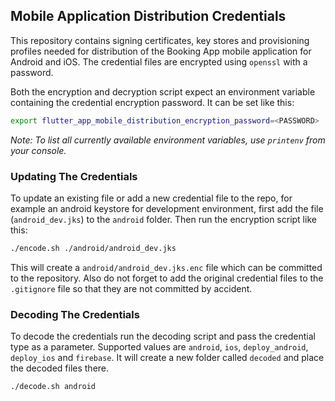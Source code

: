 ## Mobile Application Distribution Credentials

This repository contains signing certificates, key stores and provisioning profiles needed for distribution of the Booking App mobile application for Android and iOS.
The credential files are encrypted using `openssl` with a password.

Both the encryption and decryption script expect an environment variable containing the credential encryption password. It can be set like this:

```sh
export flutter_app_mobile_distribution_encryption_password=<PASSWORD>
```

_Note: To list all currently available environment variables, use `printenv` from your console._

### Updating The Credentials

To update an existing file or add a new credential file to the repo, for example an android keystore for development environment, first add the file (`android_dev.jks`) to the `android` folder. Then run the encryption script like this:

```sh
./encode.sh ./android/android_dev.jks
```

This will create a `android/android_dev.jks.enc` file which can be committed to the repository.
Also do not forget to add the original credential files to the `.gitignore` file so that they are not committed by accident.

### Decoding The Credentials

To decode the credentials run the decoding script and pass the credential type as a parameter. Supported values are `android`, `ios`, `deploy_android`, `deploy_ios` and `firebase`. It will create a new folder called `decoded` and place the decoded files there.

```sh
./decode.sh android
```